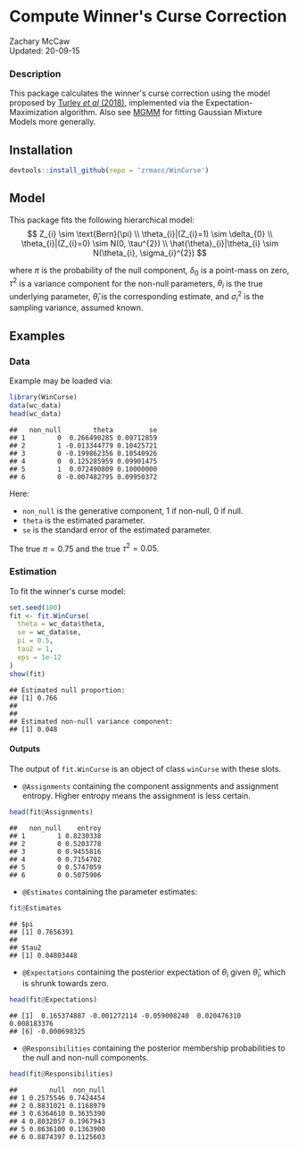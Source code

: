 # Compute Winner's Curse Correction

Zachary McCaw <br>
Updated: 20-09-15



### Description

This package calculates the winner's curse correction using the model proposed by [Turley *et al* (2018)](https://pubmed.ncbi.nlm.nih.gov/29292387/), implemented via the Expectation-Maximization algorithm. Also see [MGMM](https://github.com/zrmacc/MGMM) for fitting Gaussian Mixture Models more generally. 

## Installation


```r
devtools::install_github(repo = 'zrmacc/WinCurse')
```

## Model
This package fits the following hierarchical model:
$$
Z_{i} \sim \text{Bern}(\pi) \\
\theta_{i}|(Z_{i}=1) \sim \delta_{0} \\
\theta_{i}|(Z_{i}=0) \sim N(0, \tau^{2}) \\
\hat{\theta}_{i}|\theta_{i} \sim N(\theta_{i}, \sigma_{i}^{2})
$$

where $\pi$ is the probability of the null component, $\delta_{0}$ is a point-mass on zero, $\tau^{2}$ is a variance component for the non-null parameters, $\theta_{i}$ is the true underlying parameter, $\hat{\theta}_{i}$ is the corresponding estimate, and $\sigma_{i}^{2}$ is the sampling variance, assumed known. 

## Examples

### Data

Example may be loaded via:


```r
library(WinCurse)
data(wc_data)
head(wc_data)
```

```
##   non_null        theta         se
## 1        0  0.266490285 0.09712859
## 2        1 -0.013344779 0.10425721
## 3        0 -0.199862356 0.10540926
## 4        0  0.125285959 0.09901475
## 5        1  0.072490809 0.10000000
## 6        0 -0.007482795 0.09950372
```

Here: 

* `non_null` is the generative component, 1 if non-null, 0 if null. 
* `theta` is the estimated parameter. 
* `se` is the standard error of the estimated parameter. 

The true $\pi = 0.75$ and the true $\tau^{2} = 0.05$. 

### Estimation

To fit the winner's curse model: 

```r
set.seed(100)
fit <- fit.WinCurse(
  theta = wc_data$theta,
  se = wc_data$se,
  pi = 0.5,
  tau2 = 1,
  eps = 1e-12
)
show(fit)
```

```
## Estimated null proportion:
## [1] 0.766
## 
## 
## Estimated non-null variance component:
## [1] 0.048
```

#### Outputs

The output of `fit.WinCurse` is an object of class `winCurse` with these slots.

* `@Assignments` containing the component assignments and assignment entropy. Higher entropy means the assignment is less certain. 


```r
head(fit@Assignments)
```

```
##   non_null    entroy
## 1        1 0.8230338
## 2        0 0.5203778
## 3        0 0.9455816
## 4        0 0.7154702
## 5        0 0.5747059
## 6        0 0.5075906
```

* `@Estimates` containing the parameter estimates:


```r
fit@Estimates
```

```
## $pi
## [1] 0.7656391
## 
## $tau2
## [1] 0.04803448
```

* `@Expectations` containing the posterior expectation of $\theta_{i}$ given $\hat{\theta}_{i}$, which is shrunk towards zero. 


```r
head(fit@Expectations)
```

```
## [1]  0.165374887 -0.001272114 -0.059008240  0.020476310  0.008183376
## [6] -0.000698325
```
* `@Responsibilities` containing the posterior membership probabilities to the null and non-null components. 


```r
head(fit@Responsibilities)
```

```
##        null  non_null
## 1 0.2575546 0.7424454
## 2 0.8831021 0.1168979
## 3 0.6364610 0.3635390
## 4 0.8032057 0.1967943
## 5 0.8636100 0.1363900
## 6 0.8874397 0.1125603
```
